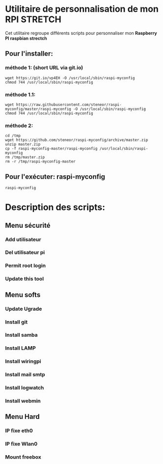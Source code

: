 # Utilitaire de personnalisation de mon RPI STRETCH

Cet utilitaire regroupe différents scripts pour personnaliser mon **Raspberry PI raspbian strectch**

## Pour l'installer:
### méthode 1: (short URL via git.io)
    wget https://git.io/vp4EH -O /usr/local/sbin/raspi-myconfig
    chmod 744 /usr/local/sbin/raspi-myconfig
### méthode 1.1:
    wget https://raw.githubusercontent.com/steneor/raspi-myconfig/master/raspi-myconfig -O /usr/local/sbin/raspi-myconfig
    chmod 744 /usr/local/sbin/raspi-myconfig

### méthode 2:
    cd /tmp
    wget https://github.com/steneor/raspi-myconfig/archive/master.zip
    unzip master.zip
    cp -f raspi-myconfig-master/raspi-myconfig /usr/local/sbin/raspi-myconfig
    rm /tmp/master.zip
    rm -r /tmp/raspi-myconfig-master
## Pour l'exécuter: raspi-myconfig
	raspi-myconfig

# Description des scripts:
## Menu sécurité
### Add utilisateur
### Del utilisateur pi
### Permit root login
### Update this tool
## Menu softs
### Update Ugrade
### Install git
### Install samba
### Install LAMP
### Install wiringpi
### Install mail smtp
### Install logwatch
### Install webmin
## Menu Hard
### IP fixe eth0
### IP fixe Wlan0
### Mount freebox
